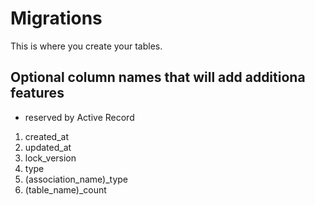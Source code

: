 # Migrations

This is where you create your tables.

## Optional column names that will add additiona features

- reserved by Active Record

1. created_at
2. updated_at
3. lock_version
4. type
5. (association_name)_type
6. (table_name)_count
